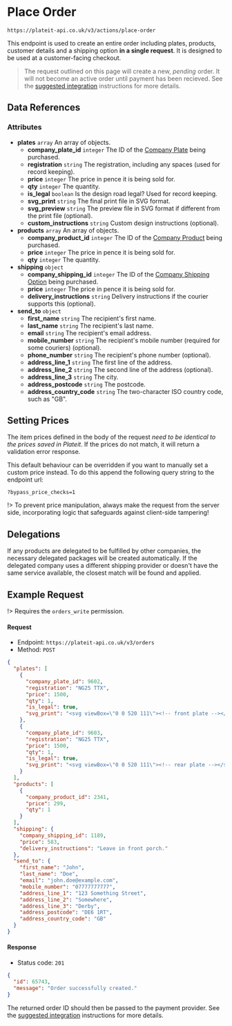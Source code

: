 # Place Order

`https://plateit-api.co.uk/v3/actions/place-order`

This endpoint is used to create an entire order including plates, products, customer details and a shipping option **in a single request**. It is designed to be used at a customer-facing checkout.

> The request outlined on this page will create a new, *pending* order. It will not become an active order until payment has been recieved. See the [suggested integration](/fundamentals/suggested-integration.md) instructions for more details.

## Data References

### Attributes

* **plates** `array` An array of objects.
    * **company_plate_id** `integer` The ID of the [Company Plate](/objects/company-plate.md) being purchased.
    * **registration** `string` The registration, including any spaces (used for record keeping).
    * **price** `integer` The price in pence it is being sold for.
    * **qty** `integer` The quantity.
    * **is_legal** `boolean` Is the design road legal? Used for record keeping.
    * **svg_print** `string` The final print file in SVG format.
    * **svg_preview** `string` The preview file in SVG format if different from the print file (optional).
    * **custom_instructions** `string` Custom design instructions (optional).
* **products** `array` An array of objects.
    * **company_product_id** `integer` The ID of the [Company Product](/objects/company-product.md) being purchased.
    * **price** `integer` The price in pence it is being sold for.
    * **qty** `integer` The quantity.
* **shipping** `object`
    * **company_shipping_id** `integer` The ID of the [Company Shipping Option](/objects/company-shipping.md) being purchased.
    * **price** `integer` The price in pence it is being sold for.
    * **delivery_instructions** `string` Delivery instructions if the courier supports this (optional).
* **send_to** `object`
    * **first_name** `string` The recipient's first name.
    * **last_name** `string` The recipient's last name.
    * **email** `string` The recipient's email address.
    * **mobile_number** `string` The recipient's mobile number (required for some couriers) (optional).
    * **phone_number** `string` The recipient's phone number (optional).
    * **address_line_1** `string` The first line of the address.
    * **address_line_2** `string` The second line of the address (optional).
    * **address_line_3** `string` The city.
    * **address_postcode** `string` The postcode.
    * **address_country_code** `string` The two-character ISO country code, such as "GB".

## Setting Prices

The item prices defined in the body of the request *need to be identical to the prices saved in Plateit*. If the prices do not match, it will return a validation error response.

This default behaviour can be overridden if you want to manually set a custom price instead. To do this append the following query string to the endpoint url:

`?bypass_price_checks=1`

!> To prevent price manipulation, always make the request from the server side, incorporating logic that safeguards against client-side tampering!

## Delegations

If any products are delegated to be fulfilled by other companies, the necessary delegated packages will be created automatically. If the delegated company uses a different shipping provider or doesn't have the same service available, the closest match will be found and applied.

## Example Request

!> Requires the `orders_write` permission.

<!-- tabs:start -->

#### **Request**

* Endpoint: `https://plateit-api.co.uk/v3/orders`
* Method: `POST`

```json
{
  "plates": [
    {
      "company_plate_id": 9602,
      "registration": "NG25 TTX",
      "price": 1500,
      "qty": 1,
      "is_legal": true,
      "svg_print": "<svg viewBox=\"0 0 520 111\"><!-- front plate --></svg>",
    },
    {
      "company_plate_id": 9603,
      "registration": "NG25 TTX",
      "price": 1500,
      "qty": 1,
      "is_legal": true,
      "svg_print": "<svg viewBox=\"0 0 520 111\"><!-- rear plate --></svg>",
    }
  ],
  "products": [
    {
      "company_product_id": 2341,
      "price": 299,
      "qty": 1
    }
  ],
  "shipping": {
    "company_shipping_id": 1189,
    "price": 583,
    "delivery_instructions": "Leave in front porch."
  },
  "send_to": {
    "first_name": "John",
    "last_name": "Doe",
    "email": "john.doe@example.com",
    "mobile_number": "07777777777",
    "address_line_1": "123 Something Street",
    "address_line_2": "Somewhere",
    "address_line_3": "Derby",
    "address_postcode": "DE6 1RT",
    "address_country_code": "GB"
  }
}
```

#### **Response**

* Status code: `201`

```json
{
  "id": 65743,
  "message": "Order successfully created."
}
```

<!-- tabs:end -->

The returned order ID should then be passed to the payment provider. See the [suggested integration](/fundamentals/suggested-integration.md) instructions for more details.